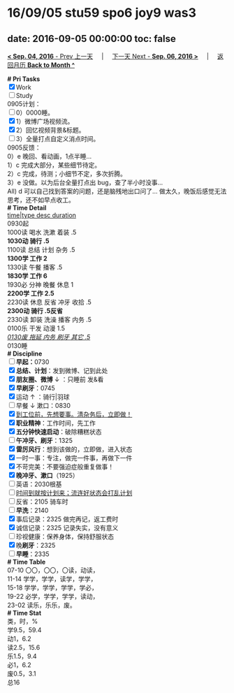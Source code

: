 # 16/09/05 stu59 spo6 joy9 was3

date: 2016-09-05 00:00:00
toc: false
---
[**< Sep. 04, 2016** - Prev 上一天](/lifelogs/2016/09/d04.html) &nbsp; &nbsp; | &nbsp; &nbsp; [下一天 Next - **Sep. 06, 2016 >**](/lifelogs/2016/09/d06.html) &nbsp; &nbsp; |  &nbsp; &nbsp; [返回月历 **Back to Month ^**](/lifelogs/2016/09/index.html)
<br/><div><b># Pri Tasks</b></div><div><input checked="true" type="checkbox"/>Work</div><div><input type="checkbox"/>Study</div><div>0905计划：</div><div><input type="checkbox"/>0）0000睡。</div><div><input checked="true" type="checkbox"/>1）微博广场视频流。</div><div><input checked="true" type="checkbox"/>2）回忆视频背景&amp;标题。</div><div><input type="checkbox"/>3）全量打点自定义消点时间。</div><div>0905反馈：</div><div>0）e 晚回、看动画，1点半睡…</div><div>1）c 完成大部分，某些细节待定。</div><div>2）c 完成，待测；小细节不定，多次折腾。</div><div>3）e 没做。以为后台全量打点出 bug，查了半小时没事…</div><div>All) d 可以自己找到答案的问题，还是脑残地出口问了… 做太久，晚饭后感觉无法思考，还不如早点收工。</div><div><b># Time Detail</b></div><div><u>time|type desc duration</u></div><div>0930起</div><div>1000读 喝水 洗漱 着装 .5</div><div><b>1030动 骑行 .5</b></div><div>1100读 总结 计划 杂务 .5</div><div><b>1300学 工作 2</b></div><div>1330读 午餐 播客 .5</div><div><b>1830学 工作 6</b></div><div>1930必 分神 晚餐 休息 1</div><div><b>2200学 工作 2.5</b></div><div>2230读 休息 反省 冲牙 收拾 .5</div><div><b>2300动 骑行 .5</b><b>反省</b></div><div>2330读 卸装 洗澡 播客 内务 .5</div><div>0100乐 干发 动漫 1.5</div><div><u><i>0130废 拖延 内务 刷牙 其它 .5</i></u></div><div>0130睡</div><div><b># Discipline</b></div><div><b><input type="checkbox"/></b><b>早起：</b>0730</div><div><input checked="true" type="checkbox"/><b>总结、计划</b>：发到微博、记到此处</div><div><b><input checked="true" type="checkbox"/></b><b>朋友圈、微博</b> ↓ ：只睡前 发&amp;看</div><div><input checked="true" type="checkbox"/><b>早刷牙</b>：0745</div><div><input checked="true" type="checkbox"/>运动 ↑ ：骑行|羽球</div><div><input type="checkbox"/>早餐 ↓ 漱口：0830</div><div><input checked="true" type="checkbox"/><u>到工位前，先想要事。清杂务后，立即做！</u></div><div><input checked="true" type="checkbox"/><b>职业精神</b>：工作时间，先工作</div><div><input checked="true" type="checkbox"/><b>五分钟快速启动</b>：破除糟糕状态</div><div><input type="checkbox"/><b>午冲牙、刷牙</b>：1325</div><div><input checked="true" type="checkbox"/><b>雷厉风行</b>：想到该做的，立即做，进入状态</div><div><input checked="true" type="checkbox"/>一时一事：专注，做完一件事，再做下一件</div><div><input checked="true" type="checkbox"/>不苛完美：不要强迫症般重复做事！</div><div><b><input checked="true" type="checkbox"/></b><b>晚冲牙、漱口</b>（1925）</div><div><input type="checkbox"/>英语：2030根基</div><div><u><input type="checkbox"/></u><u>时间到就按计划来；流连好状态会打乱计划</u></div><div><input type="checkbox"/>反省：2105 骑车时</div><div><input type="checkbox"/><b>早洗</b>：2140</div><div><input checked="true" type="checkbox"/>事后记录：2325 做完再记，返工费时</div><div><input checked="true" type="checkbox"/>诚信记录：2325 记录失实，没有意义</div><div><input type="checkbox"/>珍视健康：保养身体，保持舒服状态</div><div><input checked="true" type="checkbox"/>晚<b>刷牙</b>：2325</div><div><input type="checkbox"/><b>早睡</b>：2335</div><div><b># Time Table</b></div><div>07-10 〇〇，〇〇，〇读，动读，</div><div>11-14 学学，学学，读学，学学，</div><div>15-18 学学，学学，学学，学必，</div><div>19-22 必学，学学，学学，读动，</div><div>23-02 读乐，乐乐，废。</div><div><b># Time Stat</b></div><div>类，时，%</div><div>学9.5，59.4</div><div>动1，6.2</div><div>读2.5，15.6</div><div>乐1.5，9.4</div><div>必1，6.2</div><div>废0.5，3.1</div><div>总16</div>
